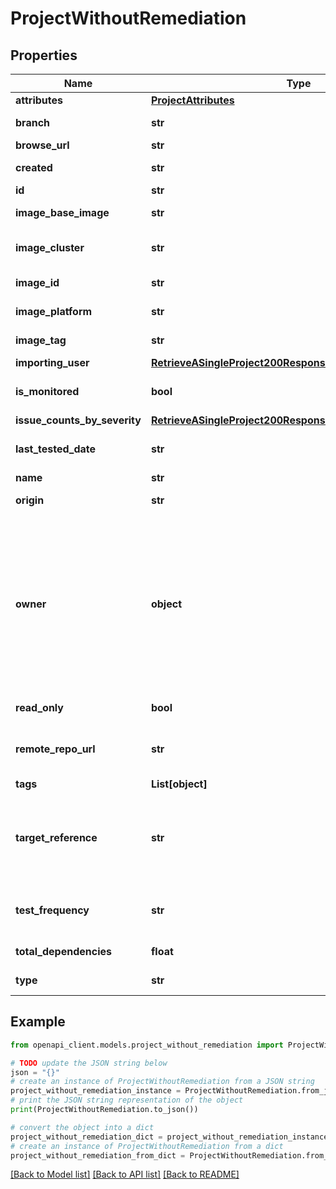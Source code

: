 # ProjectWithoutRemediation


## Properties

Name | Type | Description | Notes
------------ | ------------- | ------------- | -------------
**attributes** | [**ProjectAttributes**](ProjectAttributes.md) |  | [optional] 
**branch** | **str** | The monitored branch (if available) | [optional] 
**browse_url** | **str** | URL with project overview | [optional] 
**created** | **str** | The date that the project was created on | [optional] 
**id** | **str** | The project identifier | [optional] 
**image_base_image** | **str** | For docker projects shows the base image | [optional] 
**image_cluster** | **str** | For Kubernetes projects shows the origin cluster name | [optional] 
**image_id** | **str** | For docker projects shows the ID of the image | [optional] 
**image_platform** | **str** | For docker projects shows the platform of the image | [optional] 
**image_tag** | **str** | For docker projects shows the tag of the image | [optional] 
**importing_user** | [**RetrieveASingleProject200ResponseImportingUser**](RetrieveASingleProject200ResponseImportingUser.md) |  | [optional] 
**is_monitored** | **bool** | Describes if a project is currently monitored or it is de-activated | [optional] 
**issue_counts_by_severity** | [**RetrieveASingleProject200ResponseIssueCountsBySeverity**](RetrieveASingleProject200ResponseIssueCountsBySeverity.md) |  | [optional] 
**last_tested_date** | **str** | The date on which the most recent test was conducted for this project | [optional] 
**name** | **str** |  | [optional] 
**origin** | **str** | The origin the project was added from | [optional] 
**owner** | **object** | The user who owns the project, null if not set  {     \&quot;id\&quot;: \&quot;e713cf94-bb02-4ea0-89d9-613cce0caed2\&quot;,     \&quot;name\&quot;: \&quot;example-user@snyk.io\&quot;,     \&quot;username\&quot;: \&quot;exampleUser\&quot;,     \&quot;email\&quot;: \&quot;example-user@snyk.io\&quot; } | [optional] 
**read_only** | **bool** | Whether the project is read-only | [optional] 
**remote_repo_url** | **str** | The project remote repository url. Only set for projects imported via the Snyk CLI tool. | [optional] 
**tags** | **List[object]** | List of applied tags | [optional] 
**target_reference** | **str** | The identifier for which revision of the resource is scanned by Snyk. For example this may be a branch for SCM project, or a tag for a container image | [optional] 
**test_frequency** | **str** | The frequency of automated Snyk re-test. Can be &#39;daily&#39;, &#39;weekly or &#39;never&#39; | [optional] 
**total_dependencies** | **float** | Number of dependencies of the project | [optional] 
**type** | **str** | The package manager of the project | [optional] 

## Example

```python
from openapi_client.models.project_without_remediation import ProjectWithoutRemediation

# TODO update the JSON string below
json = "{}"
# create an instance of ProjectWithoutRemediation from a JSON string
project_without_remediation_instance = ProjectWithoutRemediation.from_json(json)
# print the JSON string representation of the object
print(ProjectWithoutRemediation.to_json())

# convert the object into a dict
project_without_remediation_dict = project_without_remediation_instance.to_dict()
# create an instance of ProjectWithoutRemediation from a dict
project_without_remediation_from_dict = ProjectWithoutRemediation.from_dict(project_without_remediation_dict)
```
[[Back to Model list]](../README.md#documentation-for-models) [[Back to API list]](../README.md#documentation-for-api-endpoints) [[Back to README]](../README.md)


